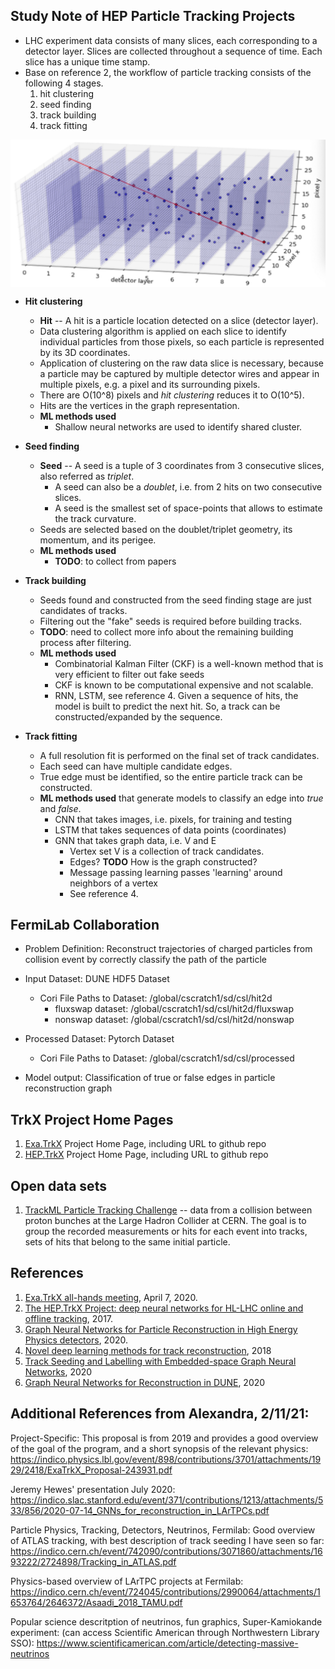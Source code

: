 ## Study Note of HEP Particle Tracking Projects

* LHC experiment data consists of many slices, each corresponding to a detector layer.
  Slices are collected throughout a sequence of time. Each slice has a unique time stamp.
* Base on reference 2, the workflow of particle tracking consists of the following 4 stages.
  1. hit clustering
  2. seed finding
  3. track building
  4. track fitting

<p align="center">
<img align="center" src="3d.jpg" alt="3D plane detector toy data" width="600">
</p>

* **Hit clustering**
  + **Hit** -- A hit is a particle location detected on a slice (detector layer).
  + Data clustering algorithm is applied on each slice to identify individual
    particles from those pixels, so each particle is represented by its 3D coordinates.
  + Application of clustering on the raw data slice is necessary, because a particle
    may be captured by multiple detector wires and appear in multiple pixels, e.g. a
    pixel and its surrounding pixels.
  + There are O(10^8) pixels and *hit clustering* reduces it to O(10^5).
  + Hits are the vertices in the graph representation.
  + **ML methods used**
    * Shallow neural networks are used to identify shared cluster.
* **Seed finding**
  + **Seed** -- A seed is a tuple of 3 coordinates from 3 consecutive slices,
    also referred as *triplet*.
    * A seed can also be a *doublet*, i.e. from 2 hits on two consecutive slices.
    * A seed is the smallest set of space-points that allows to estimate the track curvature.
  + Seeds are selected based on the doublet/triplet geometry, its momentum, and its perigee.
  + **ML methods used**
    * **TODO**: to collect from papers
* **Track building**
  + Seeds found and constructed from the seed finding stage are just candidates of tracks.
  + Filtering out the "fake" seeds is required before building tracks.
  + **TODO**: need to collect more info about the remaining building process after filtering.
  + **ML methods used**
    * Combinatorial Kalman Filter (CKF) is a well-known method that is very efficient to filter out fake seeds
    * CKF is known to be computational expensive and not scalable.
    * RNN, LSTM, see reference 4. Given a sequence of hits, the model is built to predict the next hit.
      So, a track can be constructed/expanded by the sequence.

* **Track fitting**
  + A full resolution fit is performed on the final set of track candidates.
  + Each seed can have multiple candidate edges.
  + True edge must be identified, so the entire particle track can be constructed.
  + **ML methods used** that generate models to classify an edge into *true* and *false*.
    * CNN that takes images, i.e. pixels, for training and testing
    * LSTM that takes sequences of data points (coordinates)
    * GNN that takes graph data, i.e. V and E
      + Vertex set V is a collection of track candidates.
      + Edges? **TODO** How is the graph  constructed?
      + Message passing learning passes 'learning' around neighbors of a vertex
      + See reference 4.

## FermiLab Collaboration
* Problem Definition: Reconstruct trajectories of charged particles from collision event by correctly classify the path of the particle

* Input Dataset: DUNE HDF5 Dataset
  + Cori File Paths to Dataset: /global/cscratch1/sd/csl/hit2d
    * fluxswap dataset: /global/cscratch1/sd/csl/hit2d/fluxswap
    * nonswap dataset: /global/cscratch1/sd/csl/hit2d/nonswap

* Processed Dataset: Pytorch Dataset
  + Cori File Paths to Dataset: /global/cscratch1/sd/csl/processed

* Model output: Classification of true or false edges in particle reconstruction graph

## TrkX Project Home Pages
1. [Exa.TrkX](https://exatrkx.github.io) Project Home Page, including URL to github repo
2. [HEP.TrkX](https://heptrkx.github.io) Project Home Page, including URL to github repo

## Open data sets
1. [TrackML Particle Tracking Challenge](https://www.kaggle.com/c/trackml-particle-identification) --
   data from a collision between proton bunches at the Large Hadron Collider at CERN.
   The goal is to group the recorded measurements or hits for each event into tracks,
   sets of hits that belong to the same initial particle.

## References
1. [Exa.TrkX all-hands meeting](https://indico.fnal.gov/event/23974/), April 7, 2020.
2. [The HEP.TrkX Project: deep neural networks for HL-LHC online and offline tracking](https://lss.fnal.gov/archive/2017/conf/fermilab-conf-17-326-cd.pdf), 2017.
3. [Graph Neural Networks for Particle Reconstruction in High Energy Physics detectors](https://arxiv.org/pdf/2003.11603.pdf), 2020.
4. [Novel deep learning methods for track reconstruction](https://arxiv.org/abs/1810.06111), 2018
5. [Track Seeding and Labelling with Embedded-space Graph Neural Networks](https://arxiv.org/abs/2007.00149), 2020
6. [Graph Neural Networks for Reconstruction in DUNE](https://indico.fnal.gov/event/46736/contributions/203490/attachments/138073/172668/2020-12-04_CLARIPHY_talk.pdf), 2020

## Additional References from Alexandra, 2/11/21:
Project-Specific:
This proposal is from 2019 and provides a good overview of the goal of the program, and a short synopsis of the relevant physics: https://indico.physics.lbl.gov/event/898/contributions/3701/attachments/1929/2418/ExaTrkX_Proposal-243931.pdf 

Jeremy Hewes' presentation July 2020: https://indico.slac.stanford.edu/event/371/contributions/1213/attachments/533/856/2020-07-14_GNNs_for_reconstruction_in_LArTPCs.pdf

Particle Physics, Tracking, Detectors, Neutrinos, Fermilab:
Good overview of ATLAS tracking, with best description of track seeding I have seen so far:  https://indico.cern.ch/event/742090/contributions/3071860/attachments/1693222/2724898/Tracking_in_ATLAS.pdf

Physics-based overview of LArTPC projects at Fermilab: https://indico.cern.ch/event/724045/contributions/2990064/attachments/1653764/2646372/Asaadi_2018_TAMU.pdf

Popular science descritption of neutrinos, fun graphics, Super-Kamiokande experiment: (can access Scientific American through Northwestern Library SSO): https://www.scientificamerican.com/article/detecting-massive-neutrinos
